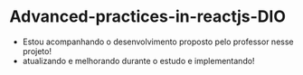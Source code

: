 # Advanced-practices-in-reactjs-DIO

* Estou acompanhando o desenvolvimento proposto pelo professor nesse projeto!
* atualizando e melhorando durante o estudo e implementando!
